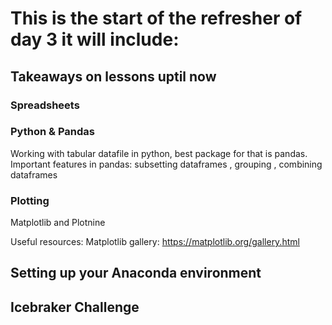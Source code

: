 # This is the start of the refresher of day 3 it will include:

## Takeaways on lessons uptil now

### Spreadsheets
### Python & Pandas
Working with tabular datafile in python, best package for that is pandas. 
Important features in pandas: subsetting dataframes , grouping , combining dataframes
### Plotting
Matplotlib and Plotnine

Useful resources: Matplotlib gallery: https://matplotlib.org/gallery.html




## Setting up your Anaconda environment

## Icebraker Challenge



